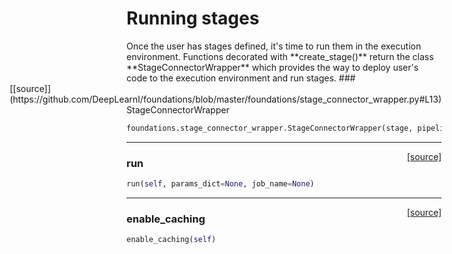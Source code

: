 <h1>Running stages</h1>
Once the user has stages defined, it's time to run them in the execution environment. Functions decorated with **create_stage()** return the class **StageConnectorWrapper** which provides the way to deploy user's code to the execution environment and run stages.
<span style="float:right;">[[source]](https://github.com/DeepLearnI/foundations/blob/master/foundations/stage_connector_wrapper.py#L13)</span>
### StageConnectorWrapper

```python
foundations.stage_connector_wrapper.StageConnectorWrapper(stage, pipeline_context, stage_context, stage_config)
```

----

<span style="float:right;">[[source]](https://github.com/DeepLearnI/foundations/blob/master/foundations/stage_connector_wrapper.py#L66)</span>

### run


```python
run(self, params_dict=None, job_name=None)
```

----

<span style="float:right;">[[source]](https://github.com/DeepLearnI/foundations/blob/master/foundations/stage_connector_wrapper.py#L54)</span>

### enable_caching


```python
enable_caching(self)
```

